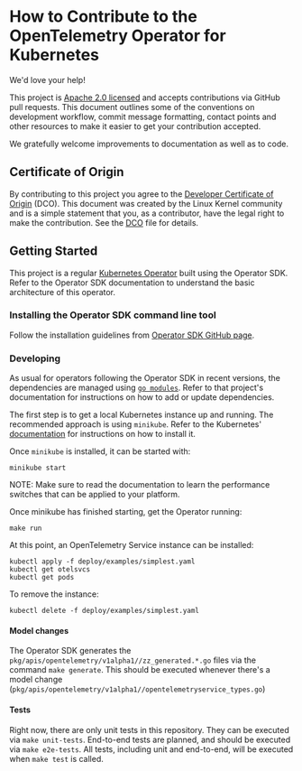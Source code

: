 # How to Contribute to the OpenTelemetry Operator for Kubernetes

We'd love your help!

This project is [Apache 2.0 licensed](LICENSE) and accepts contributions via GitHub pull requests. This document outlines some of the conventions on development workflow, commit message formatting, contact points and other resources to make it easier to get your contribution accepted.

We gratefully welcome improvements to documentation as well as to code.

## Certificate of Origin

By contributing to this project you agree to the [Developer Certificate of Origin](https://developercertificate.org/) (DCO). This document was created by the Linux Kernel community and is a simple statement that you, as a contributor, have the legal right to make the contribution. See the [DCO](DCO) file for details.

## Getting Started

This project is a regular [Kubernetes Operator](https://coreos.com/operators/)  built using the Operator SDK. Refer to the Operator SDK documentation to understand the basic architecture of this operator.

### Installing the Operator SDK command line tool

Follow the installation guidelines from [Operator SDK GitHub page](https://github.com/operator-framework/operator-sdk).

### Developing

As usual for operators following the Operator SDK in recent versions, the dependencies are managed using [`go modules`](https://golang.org/doc/go1.11#modules). Refer to that project's documentation for instructions on how to add or update dependencies.

The first step is to get a local Kubernetes instance up and running. The recommended approach is using `minikube`. Refer to the Kubernetes'  [documentation](https://kubernetes.io/docs/tasks/tools/install-minikube/) for instructions on how to install it.

Once `minikube` is installed, it can be started with:

```
minikube start
```

NOTE: Make sure to read the documentation to learn the performance switches that can be applied to your platform.

Once minikube has finished starting, get the Operator running:

```
make run
```

At this point, an OpenTelemetry Service instance can be installed:

```
kubectl apply -f deploy/examples/simplest.yaml
kubectl get otelsvcs
kubectl get pods
```

To remove the instance:

```
kubectl delete -f deploy/examples/simplest.yaml
```

#### Model changes

The Operator SDK generates the `pkg/apis/opentelemetry/v1alpha1//zz_generated.*.go` files via the command `make generate`. This should be executed whenever there's a model change (`pkg/apis/opentelemetry/v1alpha1//opentelemetryservice_types.go`)

#### Tests

Right now, there are only unit tests in this repository. They can be executed via `make unit-tests`. End-to-end tests are planned, and should be executed via `make e2e-tests`. All tests, including unit and end-to-end, will be executed when `make test` is called.
